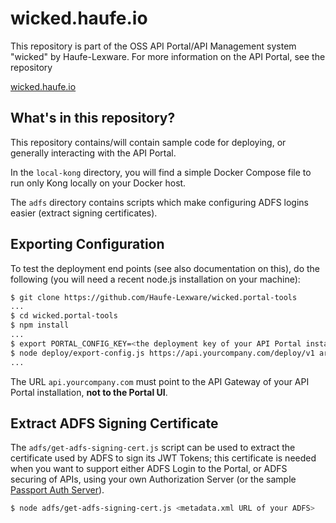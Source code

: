 # wicked.haufe.io

This repository is part of the OSS API Portal/API Management system "wicked" by Haufe-Lexware. For more information on the API Portal, see the repository

[wicked.haufe.io](https://github.com/Haufe-Lexware/wicked.haufe.io)

## What's in this repository?

This repository contains/will contain sample code for deploying, or generally interacting with the API Portal.

In the `local-kong` directory, you will find a simple Docker Compose file to run only Kong locally on your Docker host.

The `adfs` directory contains scripts which make configuring ADFS logins easier (extract signing certificates).

## Exporting Configuration

To test the deployment end points (see also documentation on this), do the following (you will need a recent node.js installation on your machine):

```bash
$ git clone https://github.com/Haufe-Lexware/wicked.portal-tools
...
$ cd wicked.portal-tools
$ npm install
...
$ export PORTAL_CONFIG_KEY=<the deployment key of your API Portal instance>
$ node deploy/export-config.js https://api.yourcompany.com/deploy/v1 archive.tgz.enc
...
```

The URL `api.yourcompany.com` must point to the API Gateway of your API Portal installation, **not to the Portal UI**.

## Extract ADFS Signing Certificate

The `adfs/get-adfs-signing-cert.js` script can be used to extract the certificate used by ADFS to sign its JWT Tokens; this certificate is needed when you want to support either ADFS Login to the Portal, or ADFS securing of APIs, using your own Authorization Server (or the sample [Passport Auth Server](https://github.com/Haufe-Lexware/wicked.auth-passport)).

```bash
$ node adfs/get-adfs-signing-cert.js <metadata.xml URL of your ADFS>
```
